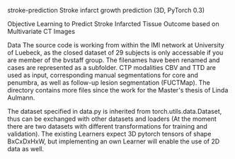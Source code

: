 stroke-prediction
Stroke infarct growth prediction (3D, PyTorch 0.3)

Objective
Learning to Predict Stroke Infarcted Tissue Outcome based on Multivariate CT Images

Data
The source code is working from within the IMI network at University of Luebeck, as the closed dataset of 29 subjects is only accessable if you are member of the bvstaff group. The filenames have been renamed and cases are represented as a subfolder. CTP modalities CBV and TTD are used as input, corresponding manual segmentations for core and penumbra, as well as follow-up lesion segmentation (FUCTMap). The directory contains more files since the work for the Master's thesis of Linda Aulmann.

The dataset specified in data.py is inherited from torch.utils.data.Dataset, thus can be exchanged with other datasets and loaders (At the moment there are two datasets with different transformations for training and validation). The existing Learners expect 3D pytorch tensors of shape BxCxDxHxW, but implementing an own Learner will enable the use of 2D data as well.
